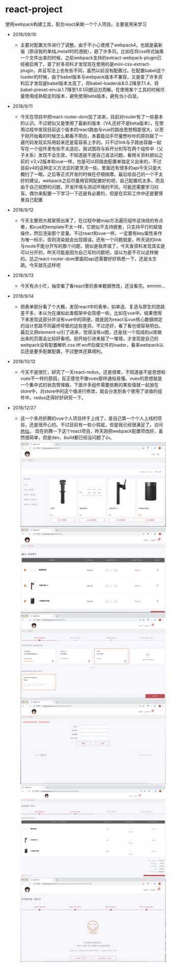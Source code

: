 # react-project
使用webpack构建工具，配合react来做一个个人项目。主要是用来学习


* 2018/09/10
    * 主要对配置文件进行了调整。由于不小心使用了webpack4，也就是最新版（原谅我的单纯,install时的洒脱），趟了许多坑。比如在将css样式抽离一个文件出来的时候，之前webpack支持的extract-webpack-plugin已经被启用了，查了好多资料才发现现在使用的是mini-css-extract-plugin，并且写法上也有些不同，虽然以前没有配置过。在配置babel这个loader的时候，由于babel版本与webpack版本不兼容，又是查了许多资料后才发现是babel版本太高了，将babel-loader从8.0.2降至7.1.4、将babel-preset-env从1.7降至1.6.1问题迎刃而解。在使用某个工具的时候尽量使用成熟稳定的版本，避免使用beta版本，避免当小白鼠。

* 2018/9/11
    * 今天在项目中把react-router-dom加了进来，目前对router有了一些基本的认识。不过貌似又是使用了最新的版本（V4,还好不是beta版本）。在使用过程中发现目前这个版本的react路由与vue的路由思想相差很大，以至于刚开始看的时候怎么都看不明白，本着能动手尽量憋吵吵的原则敲了一遍代码发现实际用起来还是蛮容易上手的。只不过link与子路由容器一起写在一个组件里有些不太适应，我试图将<link>与<route>拆开分别写在两个组件中（父子关系）发现不会生效，不知道是不是自己语法问题。看相关资料貌似之前的 v3,v2版本和vue一样，也是可以将路由配置单独定义出来的，不过目前v4的这种定义方法显的更灵活一些。里面还有很多的api今天只是大概扫了一眼，之后等正式开发的时候在仔细揣摩。最后给自己的一个不太好的建议，webpack之后尽量用官网配置好的吧，自己配置坑太多。而且由于自己视野的问题，开发环境与测试环境的不同，可能还需要学习扫盲。偶尔来配置一下学习一下还是有必要的，但是在实际工作中还是要慎重自己配置

* 2018/9/12
    * 今天主要把大框架搭出来了，在过程中被map方法遍历组件这块绕的有点晕，和vue的template不太一样，它貌似不支持嵌套，只支持平行的赋值操作，然后渲染那个变量。不过react和vue一样，一定要有key属性来作为唯一标示，否则渲染就会出现错误。还有一个问题就是，昨天说的link与route不能分开写的那个问题，貌似是我弄错了，今天查资料发现其实是可以分开的，昨天可能是因为自己写的问题吧，误以为是不可以这样做的。总之react-router-dom里面的api还需要好好熟悉一下，还是太生疏。今天就先这样吧

* 2018/9/13
    * 今天有点小忙，抽空看了看react里的表单数据修改，还没看完。emmm...

* 2018/9/14
    * 把表单部分看了个大概，发现react中的表单，如单选、复选与原生的思路差不多，本以为在诸如此类框架中会简便一些，比如在vue中。结果使用下来发现这部分并没有vue中的简便。就是因为react与vue核心数据绑定的设计思路不同最终导致的这些差异。不过还好，看了看也很容易明白。最后又把element-ui引了进来，觉得没有ui图，还是找一个现成的ui库做出来的页面会比较好看吧。刚开始引进来报了一堆错，才发现是自己的webpack没有配置解析.css\.ttf\.woff后缀文件的loader，看来webpack以后还是要多配置配置，不过整体还算顺利。

* 2018/10/12
    * 今天不是很忙，研究了一天react-redux。还是很晕，不知道是不是思想和vuex不一样的原因，反正感觉不像vuex那样通俗易懂。vuex的思想就是一个集中式的状态管理器，下面许多组件需要依赖的某些值就一起放在store中，对store中的这个值进行修改，就会分发到各个使用了该值的组件中。redux还得好好研究一下。

* 2018/12/27
    * 这一个多月折腾的vue个人项目终于上线了，是自己第一个个人上线的项目，还是很开心的。不过目前有一些小瑕疵，但是我已经很满足了。访问[地址](http://zhangluupup.top:3000/#/)。  现在折腾一下这个react项目，昨天刚把webpack配置项改好，虽然很简单，但是dev、build都已经没问题了:+1:。
    ![vue-demo](./src/static/vue-demo-index.png)
    ![vue-demo](./src/static/vue-demo-cart.png)
    ![vue-demo](./src/static/vue-demo-address.png)
    ![vue-demo](./src/static/vue-demo-addnewaddress.png)
    ![vue-demo](./src/static/vue-demo-orderconfirm.png)
    ![vue-demo](./src/static/vue-demo-ordersuccess.png)